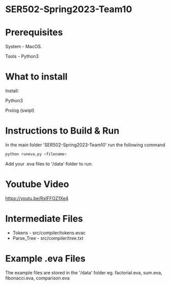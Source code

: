 # SER502-Spring2023-Team10

# Prerequisites
  System - MacOS.
  
  Tools - Python3
  
# What to install
  Install:

  Python3

  Prolog (swipl)
  
# Instructions to Build & Run
In the main folder 'SER502-Spring2023-Team10' run the following command
```bash
python runeva.py <filename>
```
Add your .eva files to '/data' folder to run.

# Youtube Video
https://youtu.be/RxlFFOZ1Xe4

# Intermediate Files
* Tokens - src/compiler/tokens.evac
* Parse_Tree - src/compiler/tree.txt

# Example .eva Files
The example files are stored in the '/data' folder
eg. factorial.eva, sum.eva, fibonacci.eva, comparison.eva
